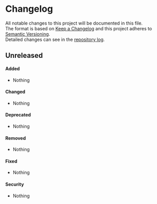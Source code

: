 # Changelog
All notable changes to this project will be documented in this file.  
The format is based on [Keep a Changelog][changelog]
and this project adheres to [Semantic Versioning][semver].  
Detailed changes can see in the [repository log].

## Unreleased

#### Added
- Nothing

#### Changed
- Nothing

#### Deprecated
- Nothing

#### Removed
- Nothing

#### Fixed
- Nothing

#### Security
- Nothing

[repository log]: https://github.com/mobicms/config/commits
[changelog]: http://keepachangelog.com/en/1.0.0
[semver]: http://semver.org/spec/v2.0.0.html
